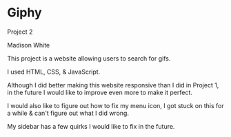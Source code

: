 # Giphy
Project 2

Madison White

This project is a website allowing users to search for gifs.

I used HTML, CSS, & JavaScript.

Although I did better making this website responsive than I did in Project 1, in the future I would like to improve even more to make it perfect.

I would also like to figure out how to fix my menu icon, I got stuck on this for a while & can't figure out what I did wrong.

My sidebar has a few quirks I would like to fix in the future.
